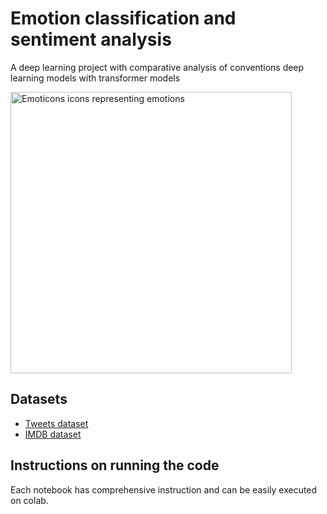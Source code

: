 # Emotion classification and sentiment analysis
A deep learning project with comparative analysis of conventions deep learning models with transformer models

<!-- <img src="fig/emoticons.png" alt="Emoticons icons representing emotions" height="200"> -->
<img src="fig/labels.png" alt="Emoticons icons representing emotions" height="450">

## Datasets

- [Tweets dataset](https://huggingface.co/datasets/dair-ai/emotion)
- [IMDB dataset](https://datasets.imdbws.com/)

## Instructions on running the code
Each notebook has comprehensive instruction and can be easily executed on colab.
